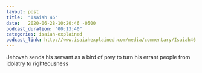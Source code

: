 ```yaml
---
layout: post
title:  "Isaiah 46"
date:   2020-06-28-10:20:46 -0500
podcast_duration: "00:13:40"
categories: isaiah-explained
podcast_link: http://www.isaiahexplained.com/media/commentary/Isaiah46.mp3
---
```

Jehovah sends his servant as a bird of prey to turn his errant people from idolatry to righteousness
